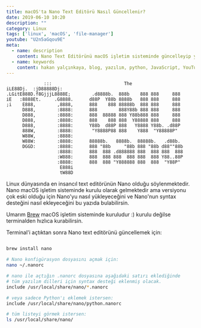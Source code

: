 ```yaml
---
title: macOS'ta Nano Text Editörü Nasıl Güncellenir? 
date: 2019-06-10 10:20
description: ""
category: Linux
tags: ['linux', 'macOS', 'file-manager']
youtube: "U2n5aGqou9E"
meta:
  - name: description
    content: Nano Text Editörünü macOS işletim sisteminde güncelleyip yazılım dilleri desteğini nasıl ekleyebileceğinizi bu makalede bulabilirsiniz.
  - name: keywords
    content: hakan yalçınkaya, blog, yazılım, python, JavaScript, YouTube, vue, vuepress, jamstack, staticgen, github, github pages, linux, file manager, mac os
---
```



```
              :::                           The                 
iLE88Dj.  :jD88888Dj:                                           
.LGitE888D.f8GjjjL8888E;        .d8888b.  888b    888 888     888
iE   :8888Et.     .G8888.      d88P  Y88b 8888b   888 888     888
;i    E888,        ,8888,      888    888 88888b  888 888     888
      D888,        :8888:      888        888Y88b 888 888     888
      D888,        :8888:      888  88888 888 Y88b888 888     888
      D888,        :8888:      888    888 888  Y88888 888     888
      D888,        :8888:      Y88b  d88P 888   Y8888 Y88b. .d88P
      888W,        :8888:       "Y8888P88 888    Y888  "Y88888P"  
      W88W,        :8888:                                         
      W88W:        :8888:      88888b.   8888b.  88888b.   .d88b.
      DGGD:        :8888:      888 "88b     "88b 888 "88b d88""88b
                   :8888:      888  888 .d888888 888  888 888  888
                   :W888:      888  888 888  888 888  888 Y88..88P
                   :8888:      888  888 "Y888888 888  888  "Y88P"
                    E888i                                         
                    tW88D                 

```

Linux dünyasında en insancıl text editörünün Nano olduğu söylenmektedir. Nano macOS işletim sisteminde kurulu olarak gelmektedir ama versiyonu çok eski olduğu için Nano'yu nasıl yükleyeceğini ve Nano'nun syntax desteğini nasıl ekleyeceğini bu yazıda bulabilirsin.

Umarım [Brew](https://brew.sh/) macOS işletim sisteminde kuruludur :) kurulu değilse terminalden hızlıca kurabilirsin.

Terminal'i açtıktan sonra Nano text editörünü güncellemek için:

```bash

brew install nano

# Nano konfigürasyon dosyasını açmak için:
nano ~/.nanorc

# nano ile açtığın .nanorc dosyasına aşağıdaki satırı eklediğinde 
# tüm yazılım dilleri için syntax desteği eklenmiş olacak.
include /usr/local/share/nano/*.nanorc

# veya sadece Python'ı eklemek istersen:
include /usr/local/share/nano/python.nanorc

# tüm listeyi görmek istersen:
ls /usr/local/share/nano/
```
